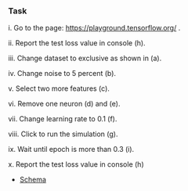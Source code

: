 
### Task

i.    Go to the page: https://playground.tensorflow.org/ .

ii.    Report the test loss value in console (h).

iii.    Change dataset to exclusive as shown in (a).

iv.    Change noise to 5 percent (b).

v.    Select two more features (c).

vi.    Remove one neuron (d) and (e).

vii.    Change learning rate to 0.1 (f).

viii.    Click to run the simulation (g).

ix.    Wait until epoch is more than 0.3 (i).

x.    Report the test loss value in console (h)

- [Schema](schema.png)